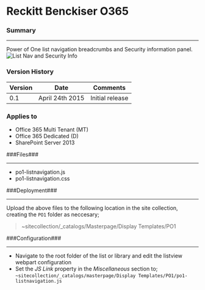 Reckitt Benckiser O365
=======================================
### Summary ###

---
Power of One list navigation breadcrumbs and Security information panel.
![List Nav and Security Info](https://onedrive.live.com/redir?resid=e4aae1338dac6b00!42169&authkey=!ALm5cc7z-DABQMc&v=3&ithint=photo%2cpng)

### Version History ###
Version  | Date | Comments
---------| -----| --------
0.1  | April 24th 2015 | Initial release

### Applies to ###
-  Office 365 Multi Tenant (MT)
-  Office 365 Dedicated (D)
-  SharePoint Server 2013

###Files###

---
- po1-listnavigation.js
- po1-listnavigation.css

###Deployment###

---
Upload the above files to the following location in the site collection, creating the `PO1` folder as neccesary;
>
> ~sitecollection/_catalogs/Masterpage/Display Templates/PO1
> 

###Configuration###

---
- Navigate to the root folder of the list or library and edit the listview webpart configuration
- Set the *JS Link* property in the *Miscellaneous* section to; `~sitecollection/_catalogs/masterpage/Display Templates/PO1/po1-listnavigation.js`

